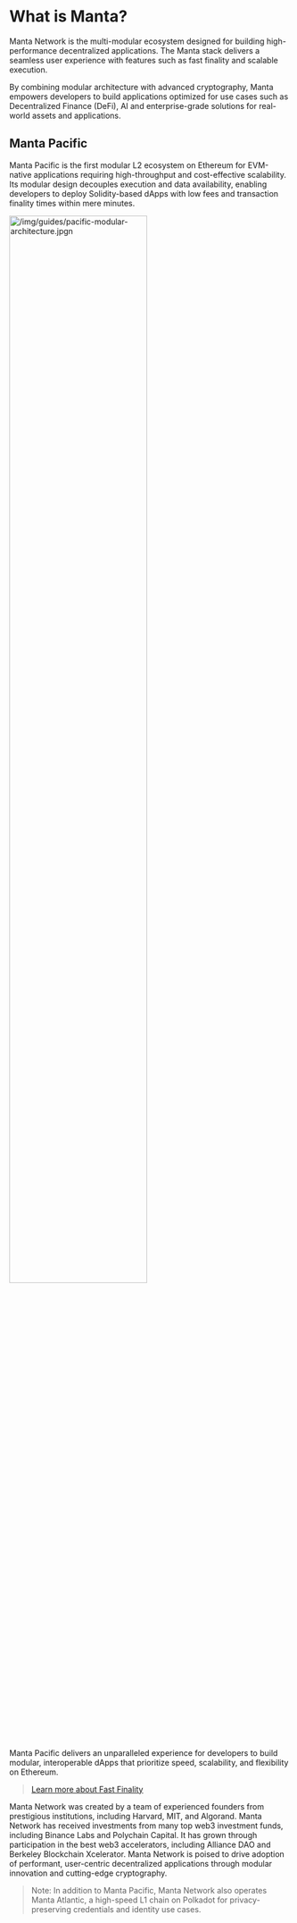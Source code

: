 # What is Manta?

Manta Network is the multi-modular ecosystem designed for building high-performance decentralized applications. The Manta stack delivers a seamless user experience with features such as fast finality and scalable execution.

By combining modular architecture with advanced cryptography, Manta empowers developers to build applications optimized for use cases such as Decentralized Finance (DeFi), AI and enterprise-grade solutions for real-world assets and applications.

## Manta Pacific

Manta Pacific is the first modular L2 ecosystem on Ethereum for EVM-native applications requiring high-throughput and cost-effective scalability. Its modular design decouples execution and data availability, enabling developers to deploy Solidity-based dApps with low fees and transaction finality times within mere minutes.

<div style={{textAlign: 'center',marginBottom: '24px'}}>
    <img alt="/img/guides/pacific-modular-architecture.jpgn" src="/img/guides/pacific-modular-architecture.png" width="70%"/>
</div>

Manta Pacific delivers an unparalleled experience for developers to build modular, interoperable dApps that prioritize speed, scalability, and flexibility on Ethereum.

> [Learn more about Fast Finality](./concepts/fast-finality.md)

Manta Network was created by a team of experienced founders from prestigious institutions, including Harvard, MIT, and Algorand. Manta Network has received investments from many top web3 investment funds, including Binance Labs and Polychain Capital. It has grown through participation in the best web3 accelerators, including Alliance DAO and Berkeley Blockchain Xcelerator. Manta Network is poised to drive adoption of performant, user-centric decentralized applications through modular innovation and cutting-edge cryptography.

> Note: In addition to Manta Pacific, Manta Network also operates Manta Atlantic, a high-speed L1 chain on Polkadot for privacy-preserving credentials and identity use cases.